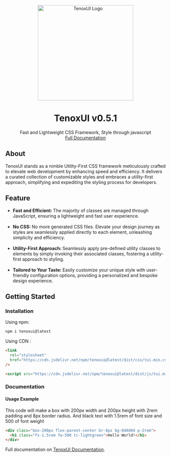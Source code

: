 <p align="center">
<a href="https://tenoxui.web.app/">
<img src="https://tenoxui.web.app/tenoxui.svg" alt="TenoxUI Logo" width='300' height='300'
 >
</a>
</p>
<h1 align="center">TenoxUI v0.5.1</h1>
<p align="center">
Fast and Lightweight CSS Framework, Style through javascript
<br>
<a href="https://tenoxui.web.app/docs/start">Full Documentation</a>
</p>

<h2>About</h2>
<p>
TenoxUI stands as a nimble Utility-First CSS framework meticulously crafted to elevate web development by enhancing speed and efficiency. It delivers a curated collection of customizable styles and embraces a utility-first approach, simplifying and expediting the styling process for developers.
</p>

<h2>Feature</h2>

<ul>
  <li>
    <strong> Fast and Efficient: </strong> The majority of classes are managed
    through JavaScript, ensuring a lightweight and fast user experience.
  </li>
  <br />
  <li>
    <strong> No CSS: </strong> No more generated CSS files. Elevate your design
    journey as styles are seamlessly applied directly to each element,
    unleashing simplicity and efficiency.
  </li>
  <br />
  <li>
    <strong> Utility-First Approach: </strong> Seamlessly apply pre-defined
    utility classes to elements by simply invoking their associated classes,
    fostering a utility-first approach to styling.
  </li>
  <br />
  <li>
    <strong> Tailored to Your Taste: </strong> Easily customize your unique
    style with user-friendly configuration options, providing a personalized and
    bespoke design experience.
  </li>
</ul>

<h2>Getting Started</h2>

<h3>Installation</h3>

Using npm:

```bash
npm i tenoxui@latest
```

Using CDN :

```html
<link
  rel="stylesheet"
  href="https://cdn.jsdelivr.net/npm/tenoxui@latest/dist/css/tui.min.css"
/>

<script src="https://cdn.jsdelivr.net/npm/tenoxui@latest/dist/js/tui.min.js"></script>
```

<h3>Documentation</h3>

<h4>Usage Example</h4>

<p>
This code will make a box with 200px width and 200px height with 2rem padding and 8px border radius. And black text with 1.5rem of font size and 500 of font weight
</p>

```html
<div class="box-200px flex-parent-center br-8px bg-0d0d0d p-2rem">
  <h1 class="fs-1.5rem fw-500 tc-lightgreen">Hello World!</h1>
</div>
```

Full documentation on [TenoxUI Documentation](https://tenoxui.web.app).
